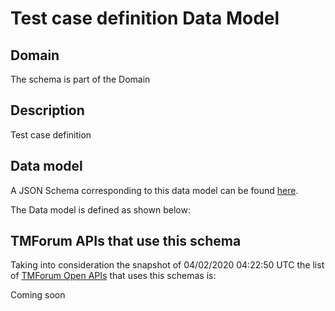 # Test case definition Data Model

## Domain

The  schema is part of the  Domain

## Description

Test case definition

## Data model

A JSON Schema corresponding to this data model can be found
[here](https://github.com/tmforum-rand/schemas/blob/candidates/Common/TestCaseDefinition.schema.json).

The Data model is defined as shown below:




## TMForum APIs that use this schema

Taking into consideration the snapshot of 04/02/2020 04:22:50 UTC the list of [TMForum Open APIs](https://www.tmforum.org/open-apis/) that uses this schemas is:

Coming soon